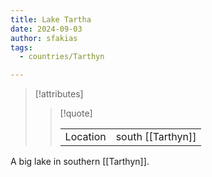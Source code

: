 ```yaml
---
title: Lake Tartha
date: 2024-09-03
author: sfakias
tags:
  - countries/Tarthyn

---
```

> [!attributes]
> 
> > [!quote]
> >
> > | | |
> > | --- | --- |
> > | Location | south [[Tarthyn]] |

A big lake in southern [[Tarthyn]].